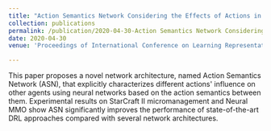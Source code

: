 ```yaml
---
title: "Action Semantics Network Considering the Effects of Actions in Multiagent Systems"
collection: publications
permalink: /publication/2020-04-30-Action Semantics Network Considering the Effects of Actions in Multiagent Systems
date: 2020-04-30
venue: 'Proceedings of International Conference on Learning Representation (ICLR)'

---
```



This paper proposes a novel network architecture, named Action Semantics Network (ASN), that explicitly characterizes different actions' influence on other agents using neural networks based on the action semantics between them. Experimental results on StarCraft II micromanagement and Neural MMO show ASN significantly improves the performance of state-of-the-art DRL approaches compared with several network architectures. 
